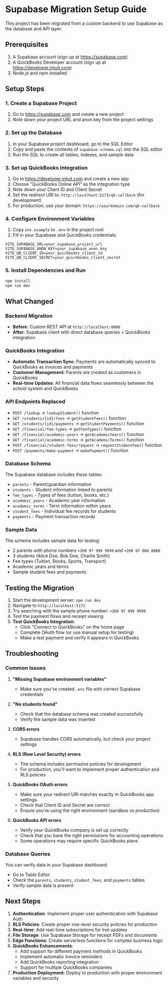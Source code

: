 # Supabase Migration Setup Guide

This project has been migrated from a custom backend to use Supabase as the database and API layer.

## Prerequisites

1. A Supabase account (sign up at https://supabase.com)
2. A QuickBooks Developer account (sign up at https://developer.intuit.com)
3. Node.js and npm installed

## Setup Steps

### 1. Create a Supabase Project

1. Go to https://supabase.com and create a new project
2. Note down your project URL and anon key from the project settings

### 2. Set up the Database

1. In your Supabase project dashboard, go to the SQL Editor
2. Copy and paste the contents of `supabase-schema.sql` into the SQL editor
3. Run the SQL to create all tables, indexes, and sample data

### 3. Set up QuickBooks Integration

1. Go to https://developer.intuit.com and create a new app
2. Choose "QuickBooks Online API" as the integration type
3. Note down your Client ID and Client Secret
4. Set the redirect URI to: `http://localhost:5173/qb-callback` (for development)
5. For production, use your domain: `https://yourdomain.com/qb-callback`

### 4. Configure Environment Variables

1. Copy `env.example` to `.env` in the project root
2. Fill in your Supabase and QuickBooks credentials:

```env
VITE_SUPABASE_URL=your_supabase_project_url
VITE_SUPABASE_ANON_KEY=your_supabase_anon_key
VITE_QB_CLIENT_ID=your_quickbooks_client_id
VITE_QB_CLIENT_SECRET=your_quickbooks_client_secret
```

### 5. Install Dependencies and Run

```bash
npm install
npm run dev
```

## What Changed

### Backend Migration
- **Before**: Custom REST API at `http://localhost:8000`
- **After**: Supabase client with direct database queries + QuickBooks integration

### QuickBooks Integration
- **Automatic Transaction Sync**: Payments are automatically synced to QuickBooks as invoices and payments
- **Customer Management**: Parents are created as customers in QuickBooks
- **Real-time Updates**: All financial data flows seamlessly between the school system and QuickBooks

### API Endpoints Replaced
- `POST /lookup` → `lookupStudent()` function
- `GET /students/{id}/fees` → `getStudentFees()` function  
- `GET /students/{id}/payments` → `getStudentPayments()` function
- `GET /financial/fee-types` → `getFeeTypes()` function
- `GET /financial/academic-years` → `getAcademicYears()` function
- `GET /financial/academic-terms` → `getAcademicTerms()` function
- `POST /financial/student-fees/request` → `requestStudentFee()` function
- `POST /payments/make-payment` → `makePayment()` function

### Database Schema
The Supabase database includes these tables:
- `parents` - Parent/guardian information
- `students` - Student information linked to parents
- `fee_types` - Types of fees (tuition, books, etc.)
- `academic_years` - Academic year information
- `academic_terms` - Term information within years
- `student_fees` - Individual fee records for students
- `payments` - Payment transaction records

### Sample Data
The schema includes sample data for testing:
- 2 parents with phone numbers `+260 97 999 9999` and `+260 97 888 8888`
- 3 students (Alice Doe, Bob Doe, Charlie Smith)
- Fee types (Tuition, Books, Sports, Transport)
- Academic years and terms
- Sample student fees and payments

## Testing the Migration

1. Start the development server: `npm run dev`
2. Navigate to `http://localhost:5173`
3. Try searching with the sample phone number: `+260 97 999 9999`
4. Test the payment flows and receipt viewing
5. **Test QuickBooks Integration**:
   - Click "Connect to QuickBooks" on the home page
   - Complete OAuth flow (or use manual setup for testing)
   - Make a test payment and verify it appears in QuickBooks

## Troubleshooting

### Common Issues

1. **"Missing Supabase environment variables"**
   - Make sure you've created `.env` file with correct Supabase credentials

2. **"No students found"**
   - Check that the database schema was created successfully
   - Verify the sample data was inserted

3. **CORS errors**
   - Supabase handles CORS automatically, but check your project settings

4. **RLS (Row Level Security) errors**
   - The schema includes permissive policies for development
   - For production, you'll want to implement proper authentication and RLS policies

5. **QuickBooks OAuth errors**
   - Make sure your redirect URI matches exactly in QuickBooks app settings
   - Check that Client ID and Secret are correct
   - Ensure you're using the right environment (sandbox vs production)

6. **QuickBooks API errors**
   - Verify your QuickBooks company is set up correctly
   - Check that you have the right permissions for accounting operations
   - Some operations may require specific QuickBooks plans

### Database Queries

You can verify data in your Supabase dashboard:
- Go to Table Editor
- Check the `parents`, `students`, `student_fees`, and `payments` tables
- Verify sample data is present

## Next Steps

1. **Authentication**: Implement proper user authentication with Supabase Auth
2. **RLS Policies**: Create proper row-level security policies for production
3. **Real-time**: Add real-time subscriptions for live updates
4. **File Storage**: Use Supabase Storage for receipt PDFs and documents
5. **Edge Functions**: Create serverless functions for complex business logic
6. **QuickBooks Enhancements**:
   - Add support for different payment methods in QuickBooks
   - Implement automatic invoice reminders
   - Add QuickBooks reporting integration
   - Support for multiple QuickBooks companies
7. **Production Deployment**: Deploy to production with proper environment variables and security
